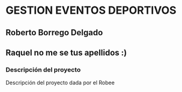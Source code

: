 # GESTION EVENTOS DEPORTIVOS

## Roberto Borrego Delgado
## Raquel no me se tus apellidos :)

### **Descripción del proyecto**
Descripción del proyecto dada por el Robee